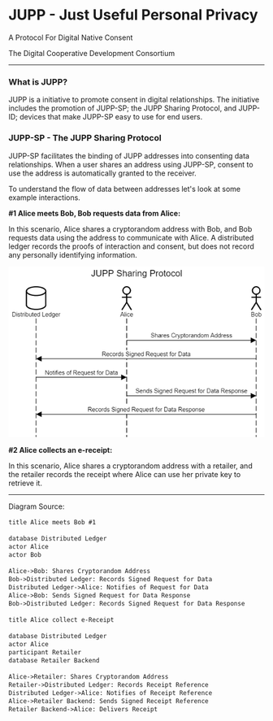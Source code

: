 # JUPP - Just Useful Personal Privacy

A Protocol For Digital Native Consent

The Digital Cooperative Development Consortium

---

### What is JUPP?

JUPP is a initiative to promote consent in digital relationships. The initiative includes the promotion of JUPP-SP; the JUPP Sharing Protocol, and JUPP-ID; devices that make JUPP-SP easy to use for end users.

### JUPP-SP - The JUPP Sharing Protocol

JUPP-SP facilitates the binding of JUPP addresses into consenting data relationships. When a user shares an address using JUPP-SP, consent to use the address is automatically granted to the receiver.

To understand the flow of data between addresses let's look at some example interactions.

**#1 Alice meets Bob, Bob requests data from Alice:**

In this scenario, Alice shares a cryptorandom address with Bob, and Bob requests data using the address to communicate with Alice. A distributed ledger records the proofs of interaction and consent, but does not record any personally identifying information.

![High Level](JUPP%20Sharing%20Protocol.png "High Level")


**#2 Alice collects an e-receipt:**

In this scenario, Alice shares a cryptorandom address with a retailer, and the retailer records the receipt where Alice can use her private key to retrieve it.


---

Diagram Source:
```
title Alice meets Bob #1

database Distributed Ledger
actor Alice
actor Bob

Alice->Bob: Shares Cryptorandom Address
Bob->Distributed Ledger: Records Signed Request for Data
Distributed Ledger->Alice: Notifies of Request for Data
Alice->Bob: Sends Signed Request for Data Response
Bob->Distributed Ledger: Records Signed Request for Data Response

title Alice collect e-Receipt

database Distributed Ledger
actor Alice
participant Retailer
database Retailer Backend

Alice->Retailer: Shares Cryptorandom Address
Retailer->Distributed Ledger: Records Receipt Reference
Distributed Ledger->Alice: Notifies of Receipt Reference
Alice->Retailer Backend: Sends Signed Receipt Reference
Retailer Backend->Alice: Delivers Receipt
```